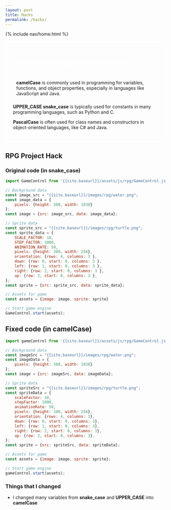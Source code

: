 ```yaml
---
layout: post
title: Hacks
permalink: /hacks/
---
```


{% include nav/home.html %}
 <div style="border: 4px solid white; padding: 20px;">
 <p style="color: white; font-size: 1.5em; padding: 10px;">
 <strong> Variable Naming Convention Hack </strong> </p>
 
  <p style="font-size: 1em; padding: 10px;">  <strong>camelCase</strong> is commonly used in programming for variables, functions, and object properties, especially in languages like JavaScript and Java.
 <br>

 <strong>UPPER_CASE snake_case</strong> is typically used for constants in many programming languages, such as Python and C.
 <br>

 <strong>PascalCase</strong> is often used for class names and constructors in object-oriented languages, like C# and Java.
 </p>
 </div>


## RPG Project Hack

### Original code (in snake_case)

```js
import GameControl from '{{site.baseurl}}/assets/js/rpg/GameControl.js';

// Background data
const image_src = "{{site.baseurl}}/images/rpg/water.png";
const image_data = {
    pixels: {height: 580, width: 1038}
};
const image = {src: image_src, data: image_data};

// Sprite data
const sprite_src = "{{site.baseurl}}/images/rpg/turtle.png";
const sprite_data = {
    SCALE_FACTOR: 10,
    STEP_FACTOR: 1000,
    ANIMATION_RATE: 50,
    pixels: {height: 280, width: 256},
    orientation: {rows: 4, columns: 3 },
    down: {row: 0, start: 0, columns: 3 },
    left: {row: 1, start: 0, columns: 3 },
    right: {row: 2, start: 0, columns: 3 },
    up: {row: 3, start: 0, columns: 3 },
};
const sprite = {src: sprite_src, data: sprite_data};

// Assets for game
const assets = {image: image, sprite: sprite}

// Start game engine
GameControl.start(assets);
```
## Fixed code (in camelCase)

```js
import gameControl from '{{site.baseurl}}/assets/js/rpg/GameControl.js';

// Background data
const imageSrc = "{{site.baseurl}}/images/rpg/water.png";
const imageData = {
    pixels: {height: 580, width: 1038}
};
const image = {src: imageSrc, data: imageData};

// Sprite data
const spriteSrc = "{{site.baseurl}}/images/rpg/turtle.png";
const spriteData = {
    scaleFactor: 10,
    stepFactor: 1000,
    animationRate: 50,
    pixels: {height: 280, width: 256},
    orientation: {rows: 4, columns: 3},
    down: {row: 0, start: 0, columns: 3},
    left: {row: 1, start: 0, columns: 3},
    right: {row: 2, start: 0, columns: 3},
    up: {row: 3, start: 0, columns: 3},
};
const sprite = {src: spriteSrc, data: spriteData};

// Assets for game
const assets = {image: image, sprite: sprite};

// Start game engine
gameControl.start(assets);

```


### Things that I changed
- I changed many variables from <strong>snake_case</strong> and <strong>UPPER_CASE</strong> into <strong>camelCase</strong>


<p style="color: white; font-size: 1.5em; padding: 10px;">
 <strong>  </strong> </p>